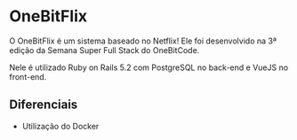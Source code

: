 # OneBitFlix

O OneBitFlix é um sistema baseado no Netflix!
Ele foi desenvolvido na 3ª edição da Semana Super Full Stack do OneBitCode.

Nele é utilizado Ruby on Rails 5.2 com PostgreSQL no back-end e VueJS no front-end.

## Diferenciais
- Utilização do Docker